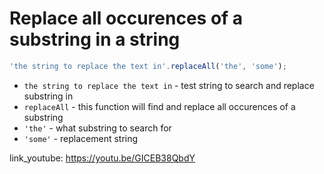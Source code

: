 # Replace all occurences of a substring in a string

```javascript
'the string to replace the text in'.replaceAll('the', 'some');
```

- `the string to replace the text in` - test string to search and replace substring in
- `replaceAll` - this function will find and replace all occurences of a substring
- `'the'` - what substring to search for
- `'some'` - replacement string


link_youtube: https://youtu.be/GICEB38QbdY
